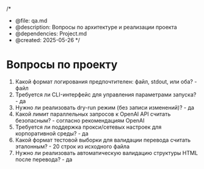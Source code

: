 /*
 * @file: qa.md
 * @description: Вопросы по архитектуре и реализации проекта
 * @dependencies: Project.md
 * @created: 2025-05-26
 */

# Вопросы по проекту

1. Какой формат логирования предпочтителен: файл, stdout, или оба?  -  файл
2. Требуется ли CLI-интерфейс для управления параметрами запуска?   - да
3. Нужно ли реализовать dry-run режим (без записи изменений)?   - да
4. Какой лимит параллельных запросов к OpenAI API считать безопасным?   -   согласно рекомендациям OpenAI
5. Требуется ли поддержка прокси/сетевых настроек для корпоративной среды?  -  да
6. Какой формат тестовой выборки для валидации перевода считать эталонным?   -   20 строк из исходного файла
7. Нужно ли реализовать автоматическую валидацию структуры HTML после перевода?  -  да